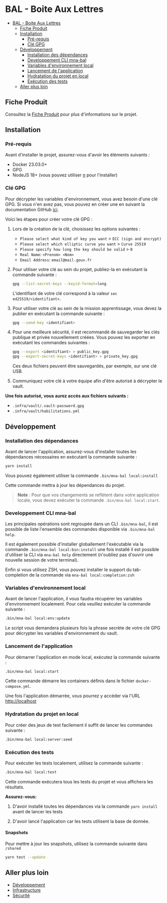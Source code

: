 # BAL - Boite Aux Lettres

- [BAL - Boite Aux Lettres](#bal---boite-aux-lettres)
  - [Fiche Produit](#fiche-produit)
  - [Installation](#installation)
    - [Pré-requis](#pré-requis)
    - [Clé GPG](#clé-gpg)
  - [Développement](#développement)
    - [Installation des dépendances](#installation-des-dépendances)
    - [Developpement CLI mna-bal](#developpement-cli-mna-bal)
    - [Variables d'environnement local](#variables-denvironnement-local)
    - [Lancement de l'application](#lancement-de-lapplication)
    - [Hydratation du projet en local](#hydratation-du-projet-en-local)
    - [Exécution des tests](#exécution-des-tests)
  - [Aller plus loin](#aller-plus-loin)

## Fiche Produit

Consultez la [Fiche Produit](https://www.notion.so/mission-apprentissage/Fiche-produit-73bbd7e5983749b7974c2f7c11194518?pvs=4) pour plus d'informations sur le projet.

## Installation

### Pré-requis

Avant d'installer le projet, assurez-vous d'avoir les éléments suivants :

- Docker 23.03.0+
- GPG
- NodeJS 18+ (vous pouvez utiliser [n](https://github.com/tj/n#third-party-installers) pour l'installer)

### Clé GPG

Pour décrypter les variables d'environnement, vous avez besoin d'une clé GPG. Si vous n'en avez pas, vous pouvez en créer une en suivant la documentation GitHub [ici](https://docs.github.com/fr/authentication/managing-commit-signature-verification/generating-a-new-gpg-key).

Voici les étapes pour créer votre clé GPG :

1. Lors de la création de la clé, choisissez les options suivantes :

   - `Please select what kind of key you want` > `ECC (sign and encrypt)`
   - `Please select which elliptic curve you want` > `Curve 25519`
   - `Please specify how long the key should be valid` > `0`
   - `Real Name`: `<Prenom> <Nom>`
   - `Email Address`: `email@mail.gouv.fr`

2. Pour utiliser votre clé au sein du projet, publiez-la en exécutant la commande suivante :

   ```bash
   gpg --list-secret-keys --keyid-format=long
   ```

   L'identifiant de votre clé correspond à la valeur `sec ed25519/<identifiant>`.

3. Pour utiliser votre clé au sein de la mission apprentissage, vous devez la publier en exécutant la commande suivante :

   ```bash
   gpg --send-key <identifiant>
   ```

4. Pour une meilleure sécurité, il est recommandé de sauvegarder les clés publique et privée nouvellement créées. Vous pouvez les exporter en exécutant les commandes suivantes :

   ```bash
   gpg --export <identifiant> > public_key.gpg
   gpg --export-secret-keys <identifiant> > private_key.gpg
   ```

   Ces deux fichiers peuvent être sauvegardés, par exemple, sur une clé USB.

5. Communiquez votre clé à votre équipe afin d'être autorisé à décrypter le vault.

**Une fois autorisé, vous aurez accès aux fichiers suivants :**

- `.infra/vault/.vault-password.gpg`
- `.infra/vault/habilitations.yml`

## Développement

### Installation des dépendances

Avant de lancer l'application, assurez-vous d'installer toutes les dépendances nécessaires en exécutant la commande suivante :

```bash
yarn install
```

Vous pouvez également utiliser la commande `.bin/mna-bal local:install`

Cette commande mettra à jour les dépendances du projet.

> **Note** : Pour que vos changements se reflètent dans votre application locale, vous devez exécuter la commande `.bin/mna-bal local:start`.

### Developpement CLI mna-bal

Les principales opérations sont regroupée dans un CLI `.bin/mna-bal`, il est possible de liste l'ensemble des commandes disponible via `.bin/mna-bal help`.

Il est également possible d'installer globallement l'exécutable via la commande `.bin/mna-bal local:bin:install` une fois installé il est possible d'utiliser la CLI via `mna-bal help` directement (n'oubliez pas d'ouvrir une nouvelle session de votre terminal).

Enfin si vous utilisez ZSH, vous pouvez installer le support du tab-completion de la commande via `mna-bal local:completion:zsh`

### Variables d'environnement local

Avant de lancer l'application, il vous faudra récupérer les variables d'environnement localement. Pour cela veuillez exécuter la commande suivante :

```bash
.bin/mna-bal local:env:update
```

Le script vous demandera plusieurs fois la phrase secrète de votre clé GPG pour décrypter les variables d'environnement du vault.

### Lancement de l'application

Pour démarrer l'application en mode local, exécutez la commande suivante :

```bash
.bin/mna-bal local:start
```

Cette commande démarre les containers définis dans le fichier `docker-compose.yml`.

Une fois l'application démarrée, vous pourrez y accéder via l'URL [http://localhost](http://localhost)

### Hydratation du projet en local

Pour créer des jeux de test facilement il suffit de lancer les commandes suivante :

```bash
.bin/mna-bal local:server:seed
```

### Exécution des tests

Pour exécuter les tests localement, utilisez la commande suivante :

```bash
.bin/mna-bal local:test
```

Cette commande exécutera tous les tests du projet et vous affichera les résultats.

**Assurez-vous:**

1. D'avoir installé toutes les dépendances via la commande `yarn install` avant de lancer les tests

2. D'avoir lancé l'application car les tests utilisent la base de donnée.

#### Snapshots

Pour mettre à jour les snapshots, utilisez la commande suivante dans `/shared`

```bash
yarn test --update
```

## Aller plus loin

- [Développement](./docs/developping.md)
- [Infrastructure](./docs/developping.md)
- [Sécurité](./docs/securite.md)
